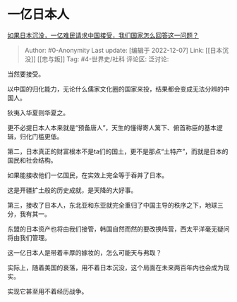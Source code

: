 # 一亿日本人
[如果日本沉没，一亿难民请求中国接受，我们国家怎么回答这一问题？](https://www.zhihu.com/question/540193924/answer/2791238227)

> Author: #0-Anonymity
> Last update: [编辑于 2022-12-07]
> Link: [[日本沉没]] [[忠与叛]]
> Tag: #4-世界史/社科
> 评论区:
> 泛讨论:

当然要接受。

以中国的归化能力，无论什么儒家文化圈的国家来投，结果都会变成无法分辨的中国人。

狄夷入华夏则华夏之。

更不必提日本人本来就是“预备唐人”，天生的懂得寄人篱下、俯首称臣的基本逻辑，归化门槛更低。

第二，日本真正的财富根本不是ta们的国土，更不是那点“土特产”，而就是日本的国民和社会结构。

如果能接收他们一亿国民，在实效上完全等于吞并了日本。

这是开疆扩土般的历史成就，是天降的大好事。

第三，接收了日本人，东北亚和东亚就完全重归了中国主导的秩序之下，地球三分，我有其一。

东盟的日本资产也将由我们接管，韩国自然而然的要改换阵营，西太平洋毫无疑问将由我们管理。

这一亿日本人是带着丰厚的嫁妆的，怎么可能天与弗取？

实际上，随着美国的衰落，用不着日本沉没，这个局面在未来两百年内也会成为现实。

实现它甚至用不着经历战争。
